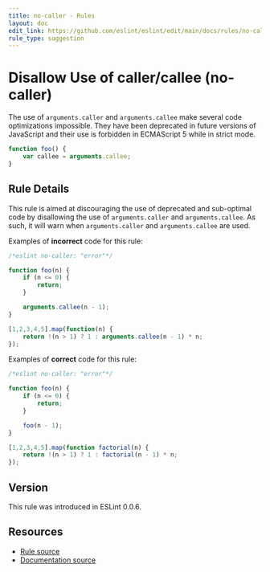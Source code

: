 ```yaml
---
title: no-caller - Rules
layout: doc
edit_link: https://github.com/eslint/eslint/edit/main/docs/rules/no-caller.md
rule_type: suggestion
---
```

<!-- Note: No pull requests accepted for this file. See README.md in the root directory for details. -->

# Disallow Use of caller/callee (no-caller)

The use of `arguments.caller` and `arguments.callee` make several code optimizations impossible. They have been deprecated in future versions of JavaScript and their use is forbidden in ECMAScript 5 while in strict mode.

```js
function foo() {
    var callee = arguments.callee;
}
```

## Rule Details

This rule is aimed at discouraging the use of deprecated and sub-optimal code by disallowing the use of `arguments.caller` and `arguments.callee`. As such, it will warn when `arguments.caller` and `arguments.callee` are used.

Examples of **incorrect** code for this rule:

```js
/*eslint no-caller: "error"*/

function foo(n) {
    if (n <= 0) {
        return;
    }

    arguments.callee(n - 1);
}

[1,2,3,4,5].map(function(n) {
    return !(n > 1) ? 1 : arguments.callee(n - 1) * n;
});
```

Examples of **correct** code for this rule:

```js
/*eslint no-caller: "error"*/

function foo(n) {
    if (n <= 0) {
        return;
    }

    foo(n - 1);
}

[1,2,3,4,5].map(function factorial(n) {
    return !(n > 1) ? 1 : factorial(n - 1) * n;
});
```

## Version

This rule was introduced in ESLint 0.0.6.

## Resources

* [Rule source](https://github.com/eslint/eslint/tree/HEAD/lib/rules/no-caller.js)
* [Documentation source](https://github.com/eslint/eslint/tree/HEAD/docs/rules/no-caller.md)
